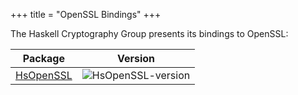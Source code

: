 +++
title = "OpenSSL Bindings"
+++

The Haskell Cryptography Group presents its bindings to OpenSSL:

| Package               | Version                  |
|-----------------------|--------------------------|
| [HsOpenSSL]           | ![HsOpenSSL-version]     |


[HsOpenSSL]: https://github.com/haskell-cryptography/HsOpenSSL
[HsOpenSSL-version]: https://img.shields.io/hackage/v/HsOpenSSL.svg
